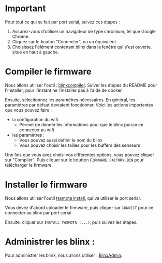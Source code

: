 # Important

Pour tout ce qui se fait par port serial, suivez ces étapes :

1. Assurez-vous d'utiliser un navigateur de type chromium, tel que Google Chrome.
2. Cliquez sur le bouton "Connecter", ou un équivalent.
3. Choisissez l'élément contenant blinx dans la fenêtre qui s'est ouverte, situé en haut à gauche.

# Compiler le firmware

Nous allons utiliser l'outil : [blinxcompiler](https://github.com/mael-charpentier/blinxcompiler). Suiver les étapes du README pour l'installer, pour l'instant ne l'installer pas à l'aide de docker.

Ensuite, sélectionnez les paramètres nécessaires. En général, les paramètres par défaut devraient fonctionner. Voici les actions importantes que vous pouvez faire :

- la configuration du wifi
  - Permet de donner les informations pour que le blinx puisse ce connecter au wifi
- les paramètres :
  - Vous pouvez aussi définir le nom du blinx
  - Vous pouvez choisir les tailles pour les buffers des senseurs

Une fois que vous avez choisi vos différentes options, vous pouvez cliquer sur "Compiler". Puis cliquer sur le boutton `FIRMWARE.FACTORY.BIN` pour télécharger le firmware. 

# Installer le firmware

Nous allons utiliser l'outil [tasmota install](https://tasmota.github.io/install/), qui va utiliser le port serial.

Vous devez d'abord uploader le firmware, puis cliquer sur `CONNECT` pour ce connecter au blinx par port serial.

Ensuite, cliquer sur `INSTALL TASMOTA (...)`, puis suivez les étapes.

# Administrer les blinx :

Pour administrer les blinx, nous allons utiliser : [BlinxAdmin](https://github.com/mael-charpentier/BlinxAdmin).